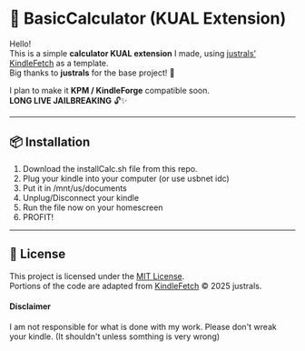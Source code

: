 # 📱 BasicCalculator (KUAL Extension)

Hello!  
This is a simple **calculator KUAL extension** I made, using [justrals’ KindleFetch](https://github.com/justrals/kindlefetch) as a template.  
Big thanks to **justrals** for the base project! 🙏

I plan to make it **KPM / KindleForge** compatible soon.  
**LONG LIVE JAILBREAKING** 🔓✨

---

## 📦 Installation

1. Download the installCalc.sh file from this repo.
2. Plug your kindle into your computer (or use usbnet idc)
3. Put it in /mnt/us/documents
4. Unplug/Disconnect your kindle
5. Run the file now on your homescreen
6. PROFIT!

---

## 📝 License

This project is licensed under the [MIT License](./LICENCE).  
Portions of the code are adapted from [KindleFetch](https://github.com/justrals/kindlefetch) © 2025 justrals.

#### Disclaimer
I am not responsible for what is done with my work. Please don't wreak your kindle. (It shouldn't unless somthing is very wrong)
